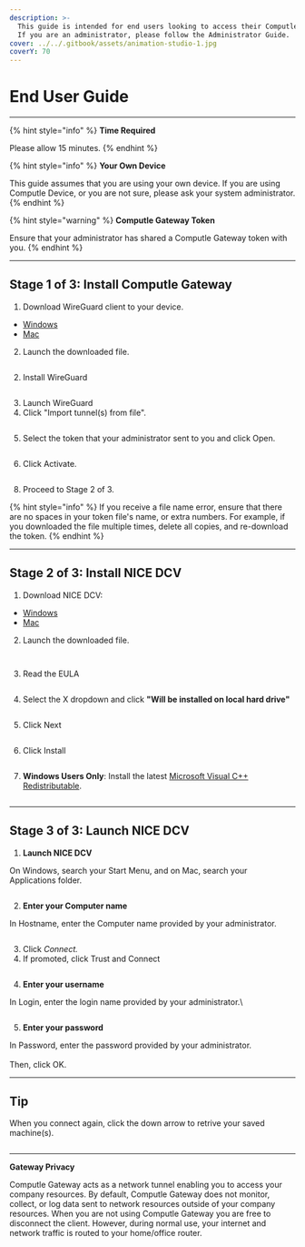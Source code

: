 ```yaml
---
description: >-
  This guide is intended for end users looking to access their Computle Machine.
  If you are an administrator, please follow the Administrator Guide.
cover: ../../.gitbook/assets/animation-studio-1.jpg
coverY: 70
---
```


# End User Guide

***

{% hint style="info" %}
**Time Required**

Please allow 15 minutes.&#x20;
{% endhint %}

{% hint style="info" %}
**Your Own Device**

This guide assumes that you are using your own device. If you are using Computle Device, or you are not sure, please ask your system administrator.&#x20;
{% endhint %}

{% hint style="warning" %}
**Computle Gateway Token**

Ensure that your administrator has shared a Computle Gateway token with you.&#x20;
{% endhint %}

***

## Stage 1 of 3: Install Computle Gateway

1. Download WireGuard client to your device.

* [Windows](https://download.wireguard.com/windows-client/wireguard-installer.exe)
* [Mac](https://itunes.apple.com/us/app/wireguard/id1451685025?ls=1\&mt=12)

2. Launch the downloaded file.

<div align="left">

<figure><img src="../../.gitbook/assets/image (1).png" alt=""><figcaption></figcaption></figure>

</div>

2. Install WireGuard

<div align="left">

<figure><img src="../../.gitbook/assets/image (2).png" alt=""><figcaption></figcaption></figure>

</div>

3. Launch WireGuard
4. Click "Import tunnel(s) from file".

<div align="left">

<figure><img src="../../.gitbook/assets/image (3).png" alt=""><figcaption></figcaption></figure>

</div>

5. Select the token that your administrator sent to you and click Open.

<div align="left">

<figure><img src="../../.gitbook/assets/image (4).png" alt=""><figcaption></figcaption></figure>

</div>

6. Click Activate.

<div align="left">

<figure><img src="../../.gitbook/assets/image (6).png" alt=""><figcaption></figcaption></figure>

</div>

8. Proceed to Stage 2 of 3.

{% hint style="info" %}
If you receive a file name error, ensure that there are no spaces in your token file's name, or extra numbers. For example, if you downloaded the file multiple times, delete all copies, and re-download the token.&#x20;
{% endhint %}

***

## Stage 2 of 3: Install NICE DCV

1. Download NICE DCV:

* [Windows](https://d1uj6qtbmh3dt5.cloudfront.net/nice-dcv-client-Release.msi)
* [Mac](https://d1uj6qtbmh3dt5.cloudfront.net/nice-dcv-viewer.x86\_64.dmg)

2. Launch the downloaded file.

<div align="left">

<figure><img src="../../.gitbook/assets/image (8).png" alt=""><figcaption></figcaption></figure>

</div>

<div align="left">

<figure><img src="../../.gitbook/assets/image (7).png" alt=""><figcaption></figcaption></figure>

</div>

3. Read the EULA&#x20;

<div align="left">

<figure><img src="../../.gitbook/assets/image (10).png" alt=""><figcaption></figcaption></figure>

</div>

4. Select the X dropdown and click **"Will be installed on local hard drive"**

<div align="left">

<figure><img src="../../.gitbook/assets/image (9).png" alt=""><figcaption></figcaption></figure>

</div>

5. Click Next

<div align="left">

<figure><img src="../../.gitbook/assets/image (11).png" alt=""><figcaption></figcaption></figure>

</div>

6. Click Install

<div align="left">

<figure><img src="../../.gitbook/assets/image (12).png" alt=""><figcaption></figcaption></figure>

</div>

7. **Windows Users Only**: Install the latest [Microsoft Visual C++ Redistributable](https://aka.ms/vs/17/release/vc\_redist.x64.exe).

<div align="left">

<figure><img src="../../.gitbook/assets/image (13).png" alt=""><figcaption></figcaption></figure>

</div>

***

## Stage 3 of 3: Launch NICE DCV

1. **Launch NICE DCV**

On Windows, search your Start Menu, and on Mac, search your Applications folder.

<div align="left">

<figure><img src="../../.gitbook/assets/image (14).png" alt=""><figcaption></figcaption></figure>

</div>

2. **Enter your Computer name**

In Hostname, enter the Computer name provided by your administrator.

<div align="left">

<figure><img src="../../.gitbook/assets/image (15).png" alt=""><figcaption></figcaption></figure>

</div>

3. Click _Connect._
4. If promoted, click Trust and Connect

<div align="left">

<figure><img src="../../.gitbook/assets/image (17).png" alt=""><figcaption></figcaption></figure>

</div>

4. **Enter your username**

In Login, enter the login name provided by your administrator.\


<div align="left">

<figure><img src="../../.gitbook/assets/image (18).png" alt=""><figcaption></figcaption></figure>

</div>

5. **Enter your password**

In Password, enter the password provided by your administrator.\
\
Then, click OK.

***

## Tip

When you connect again, click the down arrow to retrive your saved machine(s).

<div align="left">

<figure><img src="../../.gitbook/assets/image (24).png" alt=""><figcaption></figcaption></figure>

</div>

***

**Gateway Privacy**

Computle Gateway acts as a network tunnel enabling you to access your company resources. By default, Computle Gateway does not monitor, collect, or log data sent to network resources outside of your company resources. When you are not using Computle Gateway you are free to disconnect the client. However, during normal use, your internet and network traffic is routed to your home/office router.&#x20;
